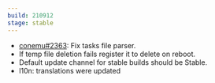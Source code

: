 ```yaml
---
build: 210912
stage: stable
---
```


* [conemu#2363](https://github.com/Maximus5/ConEmu/issues/2363): Fix tasks file parser.
* If temp file deletion fails register it to delete on reboot.
* Default update channel for stable builds should be Stable.
* l10n: translations were updated
